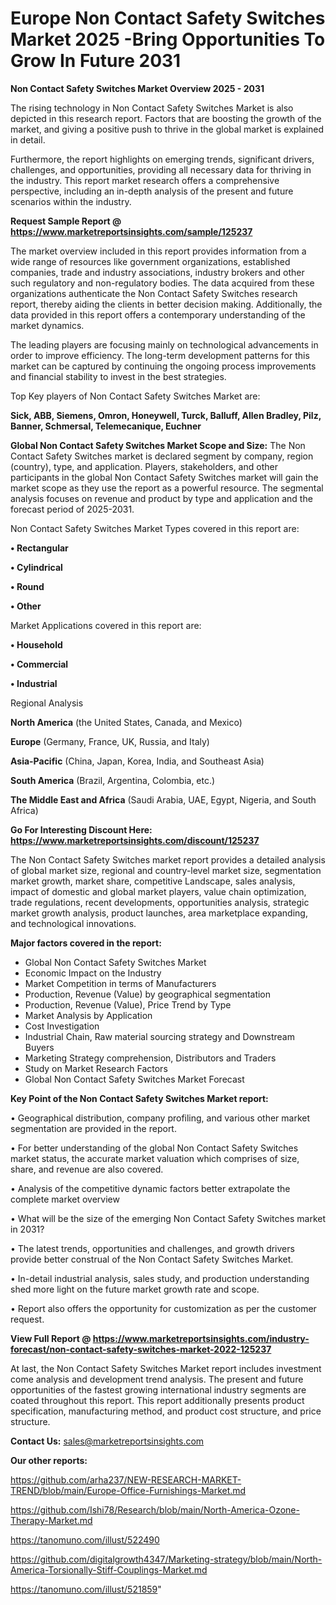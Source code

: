 # Europe Non Contact Safety Switches Market 2025 -Bring Opportunities To Grow In Future 2031

<Strong> Non Contact Safety Switches Market Overview 2025 - 2031</strong>

The rising technology in Non Contact Safety Switches Market is also depicted in this research report. Factors that are boosting the growth of the market, and giving a positive push to thrive in the global market is explained in detail.

Furthermore, the report highlights on emerging trends, significant drivers, challenges, and opportunities, providing all necessary data for thriving in the industry. This report market research offers a comprehensive perspective, including an in-depth analysis of the present and future scenarios within the industry.

<strong>Request Sample Report @ <a href=https://www.marketreportsinsights.com/sample/125237>https://www.marketreportsinsights.com/sample/125237</a></strong>

The market overview included in this report provides information from a wide range of resources like government organizations, established companies, trade and industry associations, industry brokers and other such regulatory and non-regulatory bodies. The data acquired from these organizations authenticate the Non Contact Safety Switches research report, thereby aiding the clients in better decision making. Additionally, the data provided in this report offers a contemporary understanding of the market dynamics.

The leading players are focusing mainly on technological advancements in order to improve efficiency. The long-term development patterns for this market can be captured by continuing the ongoing process improvements and financial stability to invest in the best strategies.

Top Key players of Non Contact Safety Switches Market are:

<strong>Sick, ABB, Siemens, Omron, Honeywell, Turck, Balluff, Allen Bradley, Pilz, Banner, Schmersal, Telemecanique, Euchner</strong>

<strong><b>Global Non Contact Safety Switches Market Scope and Size:</b></strong>
The Non Contact Safety Switches market is declared segment by company, region (country), type, and application. Players, stakeholders, and other participants in the global Non Contact Safety Switches market will gain the market scope as they use the report as a powerful resource. The segmental analysis focuses on revenue and product by type and application and the forecast period of 2025-2031.

Non Contact Safety Switches Market Types covered in this report are:

<strong>• Rectangular

• Cylindrical

• Round

• Other</strong>

Market Applications covered in this report are:

<strong>• Household

• Commercial

• Industrial</strong> 

Regional Analysis

<strong>North America</strong> (the United States, Canada, and Mexico)

<strong>Europe</strong> (Germany, France, UK, Russia, and Italy)

<strong>Asia-Pacific</strong> (China, Japan, Korea, India, and Southeast Asia)

<strong>South America</strong> (Brazil, Argentina, Colombia, etc.)

<strong>The Middle East and Africa</strong> (Saudi Arabia, UAE, Egypt, Nigeria, and South Africa)

<strong>Go For Interesting Discount Here: <a href=https://www.marketreportsinsights.com/discount/125237>https://www.marketreportsinsights.com/discount/125237</a></strong>

The Non Contact Safety Switches market report provides a detailed analysis of global market size, regional and country-level market size, segmentation market growth, market share, competitive Landscape, sales analysis, impact of domestic and global market players, value chain optimization, trade regulations, recent developments, opportunities analysis, strategic market growth analysis, product launches, area marketplace expanding, and technological innovations.

<strong><b>Major factors covered in the report:</b></strong>
<ul>
  <li>Global Non Contact Safety Switches Market </li>
  <li>Economic Impact on the Industry</li>
  <li>Market Competition in terms of Manufacturers</li>
  <li>Production, Revenue (Value) by geographical segmentation</li>
  <li>Production, Revenue (Value), Price Trend by Type</li>
  <li>Market Analysis by Application</li>
  <li>Cost Investigation</li>
  <li>Industrial Chain, Raw material sourcing strategy and Downstream Buyers</li>
  <li>Marketing Strategy comprehension, Distributors and Traders</li>
  <li>Study on Market Research Factors</li>
  <li>Global Non Contact Safety Switches Market Forecast</li>
</ul>

<strong><b>Key Point of the Non Contact Safety Switches Market report:</b></strong>

• Geographical distribution, company profiling, and various other market segmentation are provided in the report.

• For better understanding of the global Non Contact Safety Switches market status, the accurate market valuation which comprises of size, share, and revenue are also covered.

• Analysis of the competitive dynamic factors better extrapolate the complete market overview

• What will be the size of the emerging Non Contact Safety Switches market in 2031?

• The latest trends, opportunities and challenges, and growth drivers provide better construal of the Non Contact Safety Switches Market.

• In-detail industrial analysis, sales study, and production understanding shed more light on the future market growth rate and scope.

• Report also offers the opportunity for customization as per the customer request.

<strong><b>View Full Report @ <a href=https://www.marketreportsinsights.com/industry-forecast/non-contact-safety-switches-market-2022-125237>https://www.marketreportsinsights.com/industry-forecast/non-contact-safety-switches-market-2022-125237</a></b></strong>


At last, the Non Contact Safety Switches Market report includes investment come analysis and development trend analysis. The present and future opportunities of the fastest growing international industry segments are coated throughout this report. This report additionally presents product specification, manufacturing method, and product cost structure, and price structure.

<strong>Contact Us:</strong>
sales@marketreportsinsights.com

<strong>Our other reports:</strong>

<a href=https://github.com/arha237/NEW-RESEARCH-MARKET-TREND/blob/main/Europe-Office-Furnishings-Market.md>https://github.com/arha237/NEW-RESEARCH-MARKET-TREND/blob/main/Europe-Office-Furnishings-Market.md</a>

<a href=https://github.com/Ishi78/Research/blob/main/North-America-Ozone-Therapy-Market.md>https://github.com/Ishi78/Research/blob/main/North-America-Ozone-Therapy-Market.md</a>

<a href=https://tanomuno.com/illust/522490>https://tanomuno.com/illust/522490</a>

<a href=https://github.com/digitalgrowth4347/Marketing-strategy/blob/main/North-America-Torsionally-Stiff-Couplings-Market.md>https://github.com/digitalgrowth4347/Marketing-strategy/blob/main/North-America-Torsionally-Stiff-Couplings-Market.md</a>

<a href=https://tanomuno.com/illust/521859>https://tanomuno.com/illust/521859</a>"
